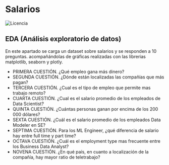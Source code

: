 # Salarios

![Licencia](https://img.shields.io/badge/licencia-MIT-blue.svg)
 
## EDA (Análisis exploratorio de datos)

En este apartado se carga un dataset sobre salarios y se responden a 10 preguntas. acompañándolas de gráficas realizadas con las librerias matplotlib, seaborn y plotly.

- PRIMERA CUESTIÓN. ¿Qué empleo gana más dinero?
- SEGUNDA CUESTIÓN. ¿Dónde están localizadas las compañías que más pagan?
- TERCERA CUESTIÓN. ¿Cual es el tipo de empleo que permite mas trabajo remoto?
- CUARTA CUESTIÓN. ¿Cual es el salario promedio de los empleados de Data Scientist?
- QUINTA CUESTIÓN. ¿Cuántas personas ganan por encima de los 200 000 dólares?
- SEXTA CUESTIÓN. ¿Cuál es el salario promedio de los empleados Data Modeler en SE?
- SEPTIMA CUESTIÓN. Para los ML Engineer, ¿qué diferencia de salario hay entre full time y part time?
- OCTAVA CUESTIÓN. ¿Cuál es el employment type mas frecuente entre los Business Data Analyst?
- NOVENA CUESTIÓN. ¿En qué país, en cuanto a localización de la compañía, hay mayor ratio de teletrabajo?
